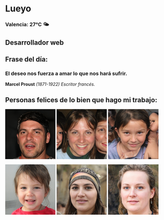 # Lueyo
### Valencia:  27°C 🌤️
## Desarrollador web
## Frase del día:
<!-- START QUOTE -->
### El deseo nos fuerza a amar lo que nos hará sufrir.
**Marcel Proust** *(1871-1922) Escritor francés.*
<!-- END QUOTE -->






## Personas felices de lo bien que hago mi trabajo:

<p float="left">
  <img src="src/image_0.png" width="32%" />
  <img src="src/image_1.png" width="32%" /> 
  <img src="src/image_2.png" width="32%" />
</p>
<p float="left">
  <img src="src/image_3.png" width="32%" />
  <img src="src/image_4.png" width="32%" /> 
  <img src="src/image_5.png" width="32%" />
</p>
